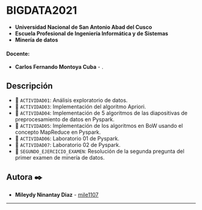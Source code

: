 # BIGDATA2021
- **Universidad Nacional de San Antonio Abad del Cusco**
- **Escuela Profesional de Ingeniería Informática y de Sistemas**
- **Minería de datos**

#### Docente:
- **Carlos Fernando Montoya Cuba** - []().

## Descripción 

- 📁 `ACTIVIDAD01`: Análisis exploratorio de datos.
- 📁 `ACTIVIDAD03`: Implementación del algoritmo Apriori.
- 📁 `ACTIVIDAD04`: Implementación de 5 algoritmos de las diapositivas de preprocesamiento de datos en Pyspark.
- 📁 `ACTIVIDAD05`: Implementación de los algoritmos en BoW usando el concepto MapReduce en Pyspark.
- 📁 `ACTIVIDAD06`: Laboratorio 01 de Pyspark.
- 📁 `ACTIVIDAD07`: Laboratorio 02 de Pyspark.
- 📁 `SEGUNDO_EJERCICIO_EXAMEN`: Resolución de la segunda pregunta del primer examen de minería de datos.

## Autora ✒️
* **Mileydy Ninantay Diaz** - [mile1107](https://github.com/mile1107)
---